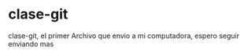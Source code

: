 clase-git
=========

clase-git, el primer Archivo que envio a mi computadora, espero seguir enviando mas
